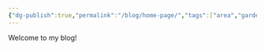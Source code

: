 ```yaml
---
{"dg-publish":true,"permalink":"/blog/home-page/","tags":["area","gardenEntry"]}
---
```


Welcome to my blog!


